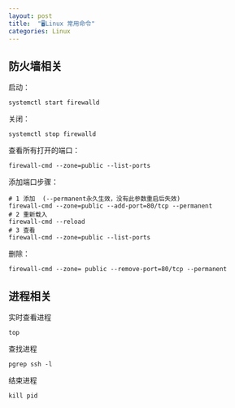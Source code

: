 ```yaml
---
layout: post
title:  "🖥Linux 常用命令"
categories: Linux
---
```


## 防火墙相关
启动： 
```shell
systemctl start firewalld 
```
关闭：
```shell
systemctl stop firewalld
```
查看所有打开的端口： 
```shell
firewall-cmd --zone=public --list-ports
```
    
添加端口步骤：
```shell
# 1 添加  (--permanent永久生效，没有此参数重启后失效)
firewall-cmd --zone=public --add-port=80/tcp --permanent
# 2 重新载入
firewall-cmd --reload
# 3 查看
firewall-cmd --zone=public --list-ports
```
删除：
```shell
firewall-cmd --zone= public --remove-port=80/tcp --permanent
```

## 进程相关
实时查看进程
```shell
top
```
查找进程
```shell
pgrep ssh -l
```
结束进程
```shell
kill pid
```

